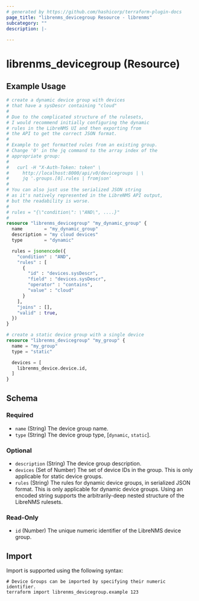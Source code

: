```yaml
---
# generated by https://github.com/hashicorp/terraform-plugin-docs
page_title: "librenms_devicegroup Resource - librenms"
subcategory: ""
description: |-
  
---
```


# librenms_devicegroup (Resource)



## Example Usage

```terraform
# create a dynamic device group with devices
# that have a sysDescr containing "cloud"
#
# Due to the complicated structure of the rulesets,
# I would recommend initially configuring the dynamic
# rules in the LibreNMS UI and then exporting from
# the API to get the correct JSON format.
#
# Example to get formatted rules from an existing group.
# Change '0' in the jq command to the array index of the
# appropriate group:
#
#   curl -H "X-Auth-Token: token" \
#     http://localhost:8000/api/v0/devicegroups | \
#     jq '.groups.[0].rules | fromjson'
#
# You can also just use the serialized JSON string
# as it's natively represented in the LibreNMS API output,
# but the readability is worse.
#
# rules = "{\"condition\": \"AND\", ....}"
#
resource "librenms_devicegroup" "my_dynamic_group" {
  name        = "my_dynamic_group"
  description = "my cloud devices"
  type        = "dynamic"

  rules = jsonencode({
    "condition" : "AND",
    "rules" : [
      {
        "id" : "devices.sysDescr",
        "field" : "devices.sysDescr",
        "operator" : "contains",
        "value" : "cloud"
      }
    ],
    "joins" : [],
    "valid" : true,
  })
}

# create a static device group with a single device
resource "librenms_devicegroup" "my_group" {
  name = "my_group"
  type = "static"

  devices = [
    librenms_device.device.id,
  ]
}
```

<!-- schema generated by tfplugindocs -->
## Schema

### Required

- `name` (String) The device group name.
- `type` (String) The device group type, [`dynamic`, `static`].

### Optional

- `description` (String) The device group description.
- `devices` (Set of Number) The set of device IDs in the group. This is only applicable for static device groups.
- `rules` (String) The rules for dynamic device groups, in serialized JSON format. This is only applicable for dynamic device groups. Using an encoded string supports the arbitrarily-deep nested structure of the LibreNMS rulesets.

### Read-Only

- `id` (Number) The unique numeric identifier of the LibreNMS device group.

## Import

Import is supported using the following syntax:

```shell
# Device Groups can be imported by specifying their numeric identifier.
terraform import librenms_devicegroup.example 123
```
